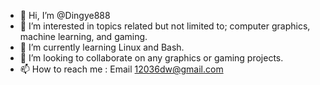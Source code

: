 - 👋 Hi, I’m @Dingye888
- 👀 I’m interested in topics related but not limited to; computer graphics, machine learning, and gaming.
- 🌱 I’m currently learning Linux and Bash. 
- 💞️ I’m looking to collaborate on any graphics or gaming projects.
- 📫 How to reach me : Email 12036dw@gmail.com

<!---
Dingye888/Dingye888 is a ✨ special ✨ repository because its `README.md` (this file) appears on your GitHub profile.
You can click the Preview link to take a look at your changes.
--->
